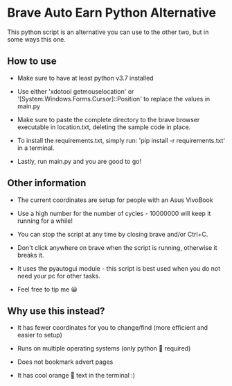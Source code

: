 #   Brave Auto Earn Python Alternative

This python script is an alternative you can use to the other two, but in some ways this one.

## How to use

- Make sure to have at least python v3.7 installed

- Use either 'xdotool getmouselocation' or '[System.Windows.Forms.Cursor]::Position' to replace the values in main.py

- Make sure to paste the complete directory to the brave browser executable in location.txt, deleting the sample code in place.

- To install the requirements.txt, simply run: 'pip install -r requirements.txt' in a terminal.

- Lastly, run main.py and you are good to go!

## Other information

- The current coordinates are setup for people with an Asus VivoBook

- Use a high number for the number of cycles - 10000000 will keep it running for a while!

- You can stop the script at any time by closing brave and/or Ctrl+C.

- Don't click anywhere on brave when the script is running, otherwise it breaks it.

- It uses the pyautogui module - this script is best used when you do not need your pc for other tasks.

- Feel free to tip me 😀

## Why use this instead?

- It has fewer coordinates for you to change/find (more efficient and easier to setup)

- Runs on multiple operating systems (only python 🐍 required) 

- Does not bookmark advert pages

- It has cool orange 🍊 text in the terminal :)



